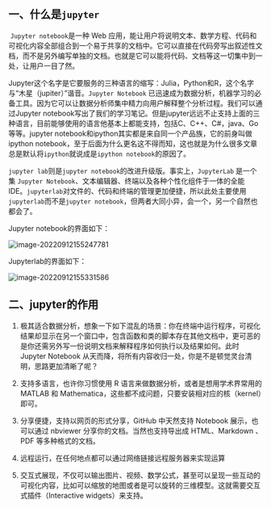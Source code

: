 ## 一、什么是`jupyter`

​		`Jupyter notebook`是一种 Web 应用，能让用户将说明文本、数学方程、代码和可视化内容全部组合到一个易于共享的文档中。它可以直接在代码旁写出叙述性文档，而不是另外编写单独的文档。也就是它可以能将代码、文档等这一切集中到一处，让用户一目了然。

​		Jupyter这个名字是它要服务的三种语言的缩写：Julia，Python和R，这个名字与“木星（jupiter）”谐音。`Jupyter Notebook` 已迅速成为数据分析，机器学习的必备工具。因为它可以让数据分析师集中精力向用户解释整个分析过程。我们可以通过Jupyter notebook写出了我们的学习笔记。但是jupyter远远不止支持上面的三种语言，目前能够使用的语言他基本上都能支持，包括C、C++、C#，java、Go等等。jupyter notebook和ipython其实都是来自同一个产品族，它的前身叫做ipython notebook，至于后面为什么更名这不得而知，这也就是为什么很多文章总是默认将`ipython`就说成是`ipython notebook`的原因了。

​		`jupyter lab`则是`jupyter notebook`的改进升级版。事实上，`JupyterLab` 是一个集 `Jupyter Notebook`、文本编辑器、终端以及各种个性化组件于一体的全能IDE。`jupyterlab`对文件的、代码和终端的管理更加便捷，所以此处主要使用`jupyterlab`而不是`jupyter notebook`，但两者大同小异，会一个，另一个自然也都会了。

Jupyter notebook的界面如下：

![image-20220912155247781](http://doc.xjfyt.top/markdown_img/20220912155248.png)

Jupyterlab的界面如下：

![image-20220912155331586](http://doc.xjfyt.top/markdown_img/20220912155332.png)



## 二、jupyter的作用

1. 极其适合数据分析，想象一下如下混乱的场景：你在终端中运行程序，可视化结果却显示在另一个窗口中，包含函数和类的脚本存在其他文档中，更可恶的是你还需另外写一份说明文档来解释程序如何执行以及结果如何。此时 Jupyter Notebook 从天而降，将所有内容收归一处，你是不是顿觉灵台清明，思路更加清晰了呢？

2. 支持多语言，也许你习惯使用 R 语言来做数据分析，或者是想用学术界常用的 MATLAB 和 Mathematica，这些都不成问题，只要安装相对应的核（kernel）即可。

3. 分享便捷，支持以网页的形式分享，GitHub 中天然支持 Notebook 展示，也可以通过 nbviewer 分享你的文档。当然也支持导出成 HTML、Markdown 、PDF 等多种格式的文档。

4. 远程运行，在任何地点都可以通过网络链接远程服务器来实现运算

5. 交互式展现，不仅可以输出图片、视频、数学公式，甚至可以呈现一些互动的可视化内容，比如可以缩放的地图或者是可以旋转的三维模型。这就需要交互式插件（Interactive widgets）来支持。
